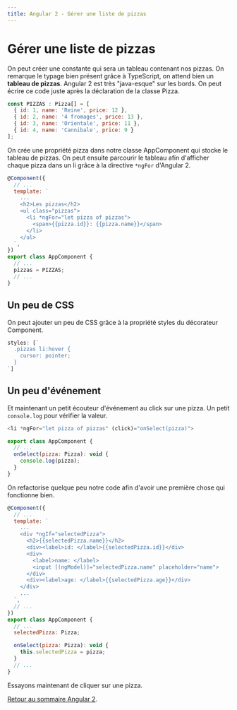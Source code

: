 ```yaml
---
title: Angular 2 - Gérer une liste de pizzas
---
```


# Gérer une liste de pizzas

On peut créer une constante qui sera un tableau contenant nos pizzas. On remarque le typage bien présent grâce à TypeScript, on attend bien un **tableau de pizzas**. Angular 2 est très "java-esque" sur les bords. On peut écrire ce code juste après la déclaration de la classe Pizza.

```js
const PIZZAS : Pizza[] = [
  { id: 1, name: 'Reine', price: 12 },
  { id: 2, name: '4 fromages', price: 13 },
  { id: 3, name: 'Orientale', price: 11 },
  { id: 4, name: 'Cannibale', price: 9 }
];
```

On crée une propriété pizza dans notre classe AppComponent qui stocke le tableau de pizzas. On peut ensuite parcourir le tableau afin d'afficher chaque pizza dans un li grâce à la directive ```*ngFor``` d'Angular 2.

```js
@Component({
  // ...
  template: `
    ...
    <h2>Les pizzas</h2>
    <ul class="pizzas">
      <li *ngFor="let pizza of pizzas">
        <span>{{pizza.id}}: {{pizza.name}}</span>
      </li>
    </ul>
  `,
})
export class AppComponent {
  // ...
  pizzas = PIZZAS;
  // ...
}
```

## Un peu de CSS

On peut ajouter un peu de CSS grâce à la propriété styles du décorateur Component.

```js
styles: [`
  .pizzas li:hover {
    cursor: pointer;
  }
`]
```

## Un peu d'événement

Et maintenant un petit écouteur d'événement au click sur une pizza. Un petit ```console.log``` pour vérifier la valeur.

```js
<li *ngFor="let pizza of pizzas" (click)="onSelect(pizza)">

export class AppComponent {
  // ...
  onSelect(pizza: Pizza): void {
    console.log(pizza);
  }
}
```

On refactorise quelque peu notre code afin d'avoir une première chose qui fonctionne bien.

```js
@Component({
  // ...
  template: `
    ...
    <div *ngIf="selectedPizza">
      <h2>{{selectedPizza.name}}</h2>
      <div><label>id: </label>{{selectedPizza.id}}</div>
      <div>
        <label>name: </label>
        <input [(ngModel)]="selectedPizza.name" placeholder="name">
      </div>
      <div><label>age: </label>{{selectedPizza.age}}</div>
    </div>
    ...
  `,
  // ...
})
export class AppComponent {
  // ...
  selectedPizza: Pizza;

  onSelect(pizza: Pizza): void {
    this.selectedPizza = pizza;
  }
  // ...
}
```

Essayons maintenant de cliquer sur une pizza.

<a href="../angular2">Retour au sommaire Angular 2</a>.

